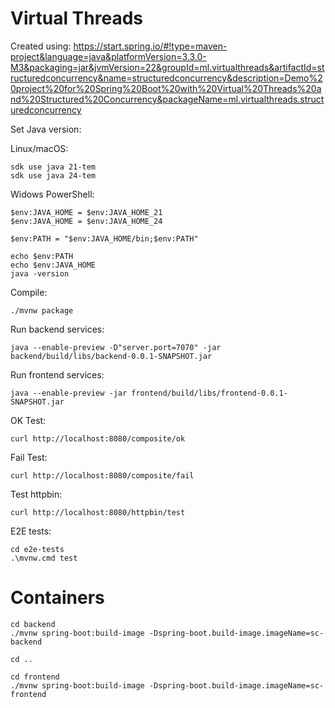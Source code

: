 # Virtual Threads

Created using: https://start.spring.io/#!type=maven-project&language=java&platformVersion=3.3.0-M3&packaging=jar&jvmVersion=22&groupId=ml.virtualthreads&artifactId=structuredconcurrency&name=structuredconcurrency&description=Demo%20project%20for%20Spring%20Boot%20with%20Virtual%20Threads%20and%20Structured%20Concurrency&packageName=ml.virtualthreads.structuredconcurrency


Set Java version:

Linux/macOS:

```
sdk use java 21-tem
sdk use java 24-tem
```

Widows PowerShell:

```
$env:JAVA_HOME = $env:JAVA_HOME_21
$env:JAVA_HOME = $env:JAVA_HOME_24

$env:PATH = "$env:JAVA_HOME/bin;$env:PATH"

echo $env:PATH
echo $env:JAVA_HOME
java -version
```

Compile:

```
./mvnw package 
```

Run backend services:

```
java --enable-preview -D"server.port=7070" -jar backend/build/libs/backend-0.0.1-SNAPSHOT.jar  
```

Run frontend services:

```
java --enable-preview -jar frontend/build/libs/frontend-0.0.1-SNAPSHOT.jar  
```

OK Test:

```
curl http://localhost:8080/composite/ok
```

Fail Test:

```
curl http://localhost:8080/composite/fail
```

Test httpbin:

```
curl http://localhost:8080/httpbin/test
```

E2E tests:

```
cd e2e-tests
.\mvnw.cmd test
```

# Containers

```
cd backend
./mvnw spring-boot:build-image -Dspring-boot.build-image.imageName=sc-backend

cd ..

cd frontend
./mvnw spring-boot:build-image -Dspring-boot.build-image.imageName=sc-frontend
```
